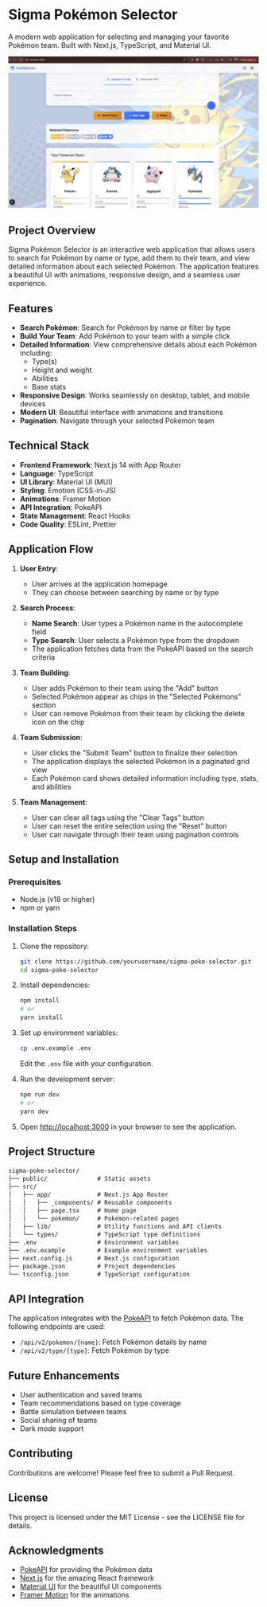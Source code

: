 # Sigma Pokémon Selector

A modern web application for selecting and managing your favorite Pokémon team. Built with Next.js, TypeScript, and Material UI.

![Pokémon Selector Screenshot](./public/images/poke-selector.png)

## Project Overview

Sigma Pokémon Selector is an interactive web application that allows users to search for Pokémon by name or type, add them to their team, and view detailed information about each selected Pokémon. The application features a beautiful UI with animations, responsive design, and a seamless user experience.

## Features

- **Search Pokémon**: Search for Pokémon by name or filter by type
- **Build Your Team**: Add Pokémon to your team with a simple click
- **Detailed Information**: View comprehensive details about each Pokémon including:
  - Type(s)
  - Height and weight
  - Abilities
  - Base stats
- **Responsive Design**: Works seamlessly on desktop, tablet, and mobile devices
- **Modern UI**: Beautiful interface with animations and transitions
- **Pagination**: Navigate through your selected Pokémon team

## Technical Stack

- **Frontend Framework**: Next.js 14 with App Router
- **Language**: TypeScript
- **UI Library**: Material UI (MUI)
- **Styling**: Emotion (CSS-in-JS)
- **Animations**: Framer Motion
- **API Integration**: PokeAPI
- **State Management**: React Hooks
- **Code Quality**: ESLint, Prettier

## Application Flow

1. **User Entry**:
   - User arrives at the application homepage
   - They can choose between searching by name or by type

2. **Search Process**:
   - **Name Search**: User types a Pokémon name in the autocomplete field
   - **Type Search**: User selects a Pokémon type from the dropdown
   - The application fetches data from the PokeAPI based on the search criteria

3. **Team Building**:
   - User adds Pokémon to their team using the "Add" button
   - Selected Pokémon appear as chips in the "Selected Pokémons" section
   - User can remove Pokémon from their team by clicking the delete icon on the chip

4. **Team Submission**:
   - User clicks the "Submit Team" button to finalize their selection
   - The application displays the selected Pokémon in a paginated grid view
   - Each Pokémon card shows detailed information including type, stats, and abilities

5. **Team Management**:
   - User can clear all tags using the "Clear Tags" button
   - User can reset the entire selection using the "Reset" button
   - User can navigate through their team using pagination controls

## Setup and Installation

### Prerequisites

- Node.js (v18 or higher)
- npm or yarn

### Installation Steps

1. Clone the repository:
   ```bash
   git clone https://github.com/yourusername/sigma-poke-selector.git
   cd sigma-poke-selector
   ```

2. Install dependencies:
   ```bash
   npm install
   # or
   yarn install
   ```

3. Set up environment variables:
   ```bash
   cp .env.example .env
   ```
   Edit the `.env` file with your configuration.

4. Run the development server:
   ```bash
   npm run dev
   # or
   yarn dev
   ```

5. Open [http://localhost:3000](http://localhost:3000) in your browser to see the application.

## Project Structure

```
sigma-poke-selector/
├── public/              # Static assets
├── src/
│   ├── app/             # Next.js App Router
│   │   ├── _components/ # Reusable components
│   │   ├── page.tsx     # Home page
│   │   └── pokemon/     # Pokémon-related pages
│   ├── lib/             # Utility functions and API clients
│   └── types/           # TypeScript type definitions
├── .env                 # Environment variables
├── .env.example         # Example environment variables
├── next.config.js       # Next.js configuration
├── package.json         # Project dependencies
└── tsconfig.json        # TypeScript configuration
```

## API Integration

The application integrates with the [PokeAPI](https://pokeapi.co/) to fetch Pokémon data. The following endpoints are used:

- `/api/v2/pokemon/{name}`: Fetch Pokémon details by name
- `/api/v2/type/{type}`: Fetch Pokémon by type

## Future Enhancements

- User authentication and saved teams
- Team recommendations based on type coverage
- Battle simulation between teams
- Social sharing of teams
- Dark mode support

## Contributing

Contributions are welcome! Please feel free to submit a Pull Request.

## License

This project is licensed under the MIT License - see the LICENSE file for details.

## Acknowledgments

- [PokeAPI](https://pokeapi.co/) for providing the Pokémon data
- [Next.js](https://nextjs.org/) for the amazing React framework
- [Material UI](https://mui.com/) for the beautiful UI components
- [Framer Motion](https://www.framer.com/motion/) for the animations
